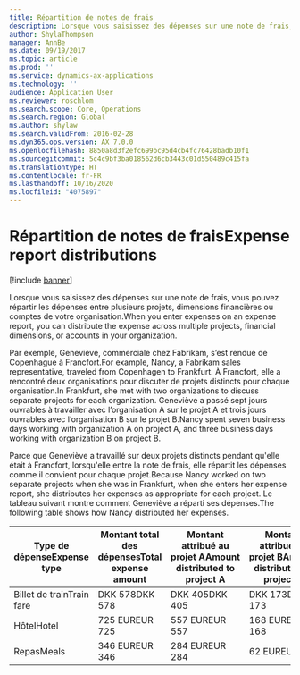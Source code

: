 ```yaml
---
title: Répartition de notes de frais
description: Lorsque vous saisissez des dépenses sur une note de frais, vous pouvez répartir les dépenses entre plusieurs projets, entités juridiques ou comptes de votre organisation.
author: ShylaThompson
manager: AnnBe
ms.date: 09/19/2017
ms.topic: article
ms.prod: ''
ms.service: dynamics-ax-applications
ms.technology: ''
audience: Application User
ms.reviewer: roschlom
ms.search.scope: Core, Operations
ms.search.region: Global
ms.author: shylaw
ms.search.validFrom: 2016-02-28
ms.dyn365.ops.version: AX 7.0.0
ms.openlocfilehash: 8850a8d3f2efc699bc95d4cb4fc76428badb10f1
ms.sourcegitcommit: 5c4c9bf3ba018562d6cb3443c01d550489c415fa
ms.translationtype: HT
ms.contentlocale: fr-FR
ms.lasthandoff: 10/16/2020
ms.locfileid: "4075897"
---
```

# <a name="expense-report-distributions"></a><span data-ttu-id="283bc-103">Répartition de notes de frais</span><span class="sxs-lookup"><span data-stu-id="283bc-103">Expense report distributions</span></span>

[!include [banner](../includes/banner.md)]

<span data-ttu-id="283bc-104">Lorsque vous saisissez des dépenses sur une note de frais, vous pouvez répartir les dépenses entre plusieurs projets, dimensions financières ou comptes de votre organisation.</span><span class="sxs-lookup"><span data-stu-id="283bc-104">When you enter expenses on an expense report, you can distribute the expense across multiple projects, financial dimensions, or accounts in your organization.</span></span>

<span data-ttu-id="283bc-105">Par exemple, Geneviève, commerciale chez Fabrikam, s’est rendue de Copenhague à Francfort.</span><span class="sxs-lookup"><span data-stu-id="283bc-105">For example, Nancy, a Fabrikam sales representative, traveled from Copenhagen to Frankfurt.</span></span> <span data-ttu-id="283bc-106">À Francfort, elle a rencontré deux organisations pour discuter de projets distincts pour chaque organisation.</span><span class="sxs-lookup"><span data-stu-id="283bc-106">In Frankfurt, she met with two organizations to discuss separate projects for each organization.</span></span> <span data-ttu-id="283bc-107">Geneviève a passé sept jours ouvrables à travailler avec l’organisation A sur le projet A et trois jours ouvrables avec l’organisation B sur le projet B.</span><span class="sxs-lookup"><span data-stu-id="283bc-107">Nancy spent seven business days working with organization A on project A, and three business days working with organization B on project B.</span></span>

<span data-ttu-id="283bc-108">Parce que Geneviève a travaillé sur deux projets distincts pendant qu'elle était à Francfort, lorsqu'elle entre la note de frais, elle répartit les dépenses comme il convient pour chaque projet.</span><span class="sxs-lookup"><span data-stu-id="283bc-108">Because Nancy worked on two separate projects when she was in Frankfurt, when she enters her expense report, she distributes her expenses as appropriate for each project.</span></span> <span data-ttu-id="283bc-109">Le tableau suivant montre comment Geneviève a réparti ses dépenses.</span><span class="sxs-lookup"><span data-stu-id="283bc-109">The following table shows how Nancy distributed her expenses.</span></span>


| <span data-ttu-id="283bc-110">Type de dépense</span><span class="sxs-lookup"><span data-stu-id="283bc-110">Expense type</span></span> | <span data-ttu-id="283bc-111">Montant total des dépenses</span><span class="sxs-lookup"><span data-stu-id="283bc-111">Total expense amount</span></span>|<span data-ttu-id="283bc-112">Montant attribué au projet A</span><span class="sxs-lookup"><span data-stu-id="283bc-112">Amount distributed to project A</span></span>| <span data-ttu-id="283bc-113">Montant attribué au projet B</span><span class="sxs-lookup"><span data-stu-id="283bc-113">Amount distributed to project B</span></span> |
|--------------|---------------------|-------------------------------|---------------------------------|
|<span data-ttu-id="283bc-114">Billet de train</span><span class="sxs-lookup"><span data-stu-id="283bc-114">Train fare</span></span>   |<span data-ttu-id="283bc-115">DKK 578</span><span class="sxs-lookup"><span data-stu-id="283bc-115">DKK 578</span></span>              |<span data-ttu-id="283bc-116">DKK 405</span><span class="sxs-lookup"><span data-stu-id="283bc-116">DKK 405</span></span>                        |<span data-ttu-id="283bc-117">DKK 173</span><span class="sxs-lookup"><span data-stu-id="283bc-117">DKK 173</span></span>                          |
|<span data-ttu-id="283bc-118">Hôtel</span><span class="sxs-lookup"><span data-stu-id="283bc-118">Hotel</span></span>         |<span data-ttu-id="283bc-119">725 EUR</span><span class="sxs-lookup"><span data-stu-id="283bc-119">EUR 725</span></span>              |<span data-ttu-id="283bc-120">557 EUR</span><span class="sxs-lookup"><span data-stu-id="283bc-120">EUR 557</span></span>                        |<span data-ttu-id="283bc-121">168 EUR</span><span class="sxs-lookup"><span data-stu-id="283bc-121">EUR 168</span></span>                          |
|<span data-ttu-id="283bc-122">Repas</span><span class="sxs-lookup"><span data-stu-id="283bc-122">Meals</span></span>         |<span data-ttu-id="283bc-123">346 EUR</span><span class="sxs-lookup"><span data-stu-id="283bc-123">EUR 346</span></span>              |<span data-ttu-id="283bc-124">284 EUR</span><span class="sxs-lookup"><span data-stu-id="283bc-124">EUR 284</span></span>                        |<span data-ttu-id="283bc-125">62 EUR</span><span class="sxs-lookup"><span data-stu-id="283bc-125">EUR 62</span></span>                           |

